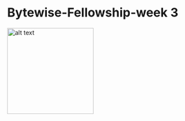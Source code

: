 # Bytewise-Fellowship-week 3

<img src="https://user-images.githubusercontent.com/85859698/232599984-4a83dc15-fcda-4f6a-8bc7-e05732749772.jpeg" alt="alt text" width="200"/>
